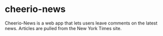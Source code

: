 # cheerio-news

Cheerio-News is a web app that lets users leave comments on the latest news. Articles are pulled from the New York Times site.